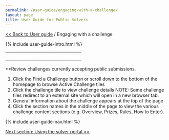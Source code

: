 ```yaml
---
permalink: /user-guide/engaging-with-a-challenge/
layout: page
title: User Guide for Public Solvers
---
```

<a href="{{ site.baseurl }}/user-guide/"> << Back to User guide</a> / Engaging with a challenge

{% include user-guide-intro.html %}

<div class="row">
 <div class="col-sm-6">
    <table><tr><td style="color:#ffffff" text-align: center" background-color: blue" padding: 40px;">## Explore Active Challenges</td></tr></table>

**Review challenges currently accepting public submissions.

1. Click the Find a Challenge button or scroll down to the bottom of the homepage to browse Active Challenge tiles 
2. Click the challenge tile to view challenge details
NOTE:  Some challenge tiles redirect to an external site which will open in a new browser tab.
3. General information about the challenge appears at the top of the page
4. Click the section names in the middle of the page to view the various challenge content sections (e.g. Overview, Prizes, Rules, How to Enter).

  </div>
  <div class="col-sm-6">
   {% include user-guide-nav.html %}
    </div>
  </div>
 



  
  <a href="{{ site.baseurl }}/user-guide/using-the-solver-portal/"> Next section: Using the solver portal >></a>

